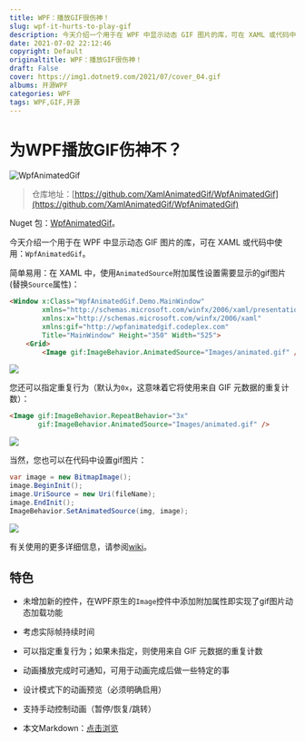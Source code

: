```yaml
---
title: WPF：播放GIF很伤神！
slug: wpf-it-hurts-to-play-gif
description: 今天介绍一个用于在 WPF 中显示动态 GIF 图片的库，可在 XAML 或代码中使用：`WpfAnimatedGif`。
date: 2021-07-02 22:12:46
copyright: Default
originaltitle: WPF：播放GIF很伤神！
draft: False
cover: https://img1.dotnet9.com/2021/07/cover_04.gif
albums: 开源WPF
categories: WPF
tags: WPF,GIF,开源
---
```


# 为WPF播放GIF伤神不？

![WpfAnimatedGif](https://img1.dotnet9.com/2021/07/0401.gif)

>仓库地址：[https://github.com/XamlAnimatedGif/WpfAnimatedGif](https://github.com/XamlAnimatedGif/WpfAnimatedGif)

Nuget 包：[WpfAnimatedGif](https://nuget.org/packages/WpfAnimatedGif)。

今天介绍一个用于在 WPF 中显示动态 GIF 图片的库，可在 XAML 或代码中使用：`WpfAnimatedGif`。

简单易用：在 XAML 中，使用`AnimatedSource`附加属性设置需要显示的gif图片(替换`Source`属性)：

```html
<Window x:Class="WpfAnimatedGif.Demo.MainWindow"
        xmlns="http://schemas.microsoft.com/winfx/2006/xaml/presentation"
        xmlns:x="http://schemas.microsoft.com/winfx/2006/xaml"
        xmlns:gif="http://wpfanimatedgif.codeplex.com"
        Title="MainWindow" Height="350" Width="525">
    <Grid>
        <Image gif:ImageBehavior.AnimatedSource="Images/animated.gif" />
```

![](https://img1.dotnet9.com/2021/07/0402.gif)


您还可以指定重复行为（默认为`0x`，这意味着它将使用来自 GIF 元数据的重复计数）：

```html
<Image gif:ImageBehavior.RepeatBehavior="3x"
       gif:ImageBehavior.AnimatedSource="Images/animated.gif" />
```

![](https://img1.dotnet9.com/2021/07/0403.gif)


当然，您也可以在代码中设置gif图片：

```C#
var image = new BitmapImage();
image.BeginInit();
image.UriSource = new Uri(fileName);
image.EndInit();
ImageBehavior.SetAnimatedSource(img, image);
```

![](https://img1.dotnet9.com/2021/07/0404.gif)


有关使用的更多详细信息，请参阅[wiki](https://github.com/XamlAnimatedGif/WpfAnimatedGif/wiki)。

## 特色

- 未增加新的控件，在WPF原生的`Image`控件中添加附加属性即实现了gif图片动态加载功能
- 考虑实际帧持续时间
- 可以指定重复行为；如果未指定，则使用来自 GIF 元数据的重复计数
- 动画播放完成时可通知，可用于动画完成后做一些特定的事
- 设计模式下的动画预览（必须明确启用）
- 支持手动控制动画（暂停/恢复/跳转）

- 本文Markdown：[点击浏览](https://github.com/dotnet9/Assets.Dotnet9/blob/main/2021/07/2021-07-02_01.md)